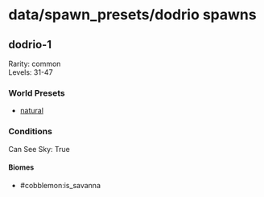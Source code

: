 # data/spawn_presets/dodrio spawns  
  
## dodrio-1  
Rarity: common  
Levels: 31-47  
  
### World Presets  
* [natural](data/spawn_data/natural.md)  
  
### Conditions  
Can See Sky: True  
  
#### Biomes  
  * #cobblemon:is_savanna
  
